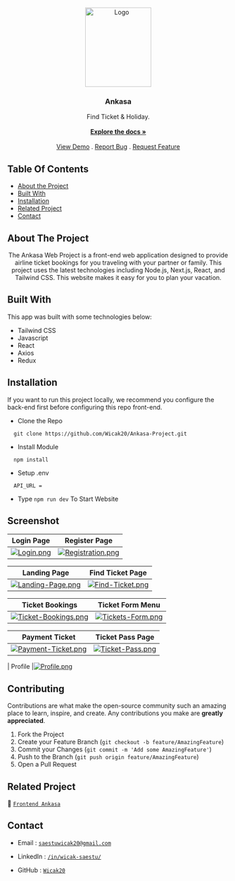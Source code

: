 <br/>
<p align="center">
  <a href="https://github.com/Wicak20/Ankasa-Project">
    <img src="https://res.cloudinary.com/dafjb9vn7/image/upload/v1697245168/illustration_svsh6f.png" alt="Logo" width="150" height="180">
  </a>

  <h3 align="center">Ankasa</h3>

  <p align="center">
    Find Ticket & Holiday.
    <br/>
    <br/>
    <a href="https://github.com/Wicak20/Ankasa-Project"><strong>Explore the docs »</strong></a>
    <br/>
    <br/>
    <a href="https://github.com/Wicak20/Ankasa-Project">View Demo</a>
    .
    <a href="https://github.com/Wicak20/Ankasa-Project/issues">Report Bug</a>
    .
    <a href="https://github.com/Wicak20/Ankasa-Project/issues">Request Feature</a>
  </p>
</p>

## Table Of Contents

- [About the Project](#about-the-project)
- [Built With](#built-with)
- [Installation](#installation)
- [Related Project](#related-project)
- [Contact](#contact)

## About The Project

<p align="center">
 The Ankasa Web Project is a front-end web application designed to provide airline ticket bookings for you traveling with your partner or family. This project uses the latest technologies including Node.js, Next.js, React, and Tailwind CSS. This website makes it easy for you to plan your vacation.
</p>

## Built With

This app was built with some technologies below:

- Tailwind CSS
- Javascript
- React
- Axios
- Redux

## Installation

If you want to run this project locally, we recommend you configure the back-end first before configuring this repo front-end.

- Clone the Repo

```
  git clone https://github.com/Wicak20/Ankasa-Project.git
```

- Install Module

```
  npm install
```

- Setup .env

```
  API_URL =
```

- Type `npm run dev` To Start Website

## Screenshot

| Login Page                                                                           | Register Page                                                                              |
| ------------------------------------------------------------------------------------ | ------------------------------------------------------------------------------------------ |
| [![Login.png](https://i.postimg.cc/g0G94c6q/Login.png)](https://postimg.cc/hXZ3tBsf) | [![Registration.png](https://i.postimg.cc/bwj4NYLc/Registration.png)](https://postimg.cc/PP2SSjB2) |

| Landing Page                                                                                     | Find Ticket Page                                                                                  |
| ------------------------------------------------------------------------------------------------ | -------------------------------------------------------------------------------------------------- |
|[![Landing-Page.png](https://i.postimg.cc/4yYndQfd/Landing-Page.png)](https://postimg.cc/LgMmQfZK) | [![Find-Ticket.png](https://i.postimg.cc/qvD19ktd/Find-Ticket.png)](https://postimg.cc/TKmjbvqk) |

| Ticket Bookings                                                                                     | Ticket Form Menu                                                                          |
| ------------------------------------------------------------------------------------------------------ | ---------------------------------------------------------------------------------- |
| [![Ticket-Bookings.png](https://i.postimg.cc/dVRqBxDd/Ticket-Bookings.png)](https://postimg.cc/0zQR5ZY2) | [![Tickets-Form.png](https://i.postimg.cc/7hXRhSL5/Tickets-Form.png)](https://postimg.cc/MfM5rMVw) |

| Payment Ticket                                                                                | Ticket Pass Page                                                                                   |
| ---------------------------------------------------------------------------------------------- | ---------------------------------------------------------------------------------------------------- |
| [![Payment-Ticket.png](https://i.postimg.cc/tRc1sJsc/Payment-Ticket.png)](https://postimg.cc/MXyZ4Wb0) | [![Ticket-Pass.png](https://i.postimg.cc/vTjFvCJr/Ticket-Pass.png)](https://postimg.cc/XBwzj17q) |

| Profile |[![Profile.png](https://i.postimg.cc/jSTw69R0/Profile.png)](https://postimg.cc/9rxQCL4J)

## Contributing

Contributions are what make the open-source community such an amazing place to learn, inspire, and create. Any contributions you make are **greatly appreciated**.

1. Fork the Project
2. Create your Feature Branch (`git checkout -b feature/AmazingFeature`)
3. Commit your Changes (`git commit -m 'Add some AmazingFeature'`)
4. Push to the Branch (`git push origin feature/AmazingFeature`)
5. Open a Pull Request

## Related Project

:rocket: [`Frontend Ankasa`](https://github.com/Wicak20/Ankasa-Project)

## Contact

- Email : [`saestuwicak20@gmail.com`](mailto:saestuwicak20@gmail.com)

- LinkedIn : [`/in/wicak-saestu/`](www.linkedin.com/in/wicak-saestu/)

- GitHub : [`Wicak20`](https://github.com/Wicak20)

